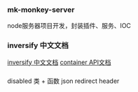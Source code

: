 ### mk-monkey-server
  node服务器项目开发，封装插件、服务、IOC

### inversify 中文文档
[inversify 中文文档](https://doc.inversify.cloud/zh_cn/)
[container API文档](https://github.com/inversify/InversifyJS/blob/master/wiki/container_api.md)

###


disabled  类 + 函数
json
redirect
header